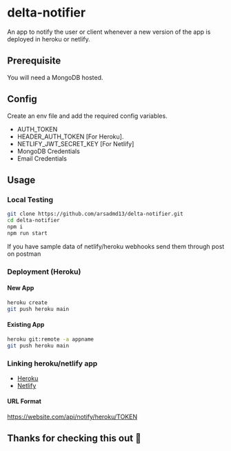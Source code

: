 # delta-notifier

An app to notify the user or client whenever a new version of the app is deployed in heroku or netlify.

## Prerequisite

You will need a MongoDB hosted.

## Config

Create an env file and add the required config variables.

- AUTH_TOKEN
- HEADER_AUTH_TOKEN [For Heroku].
- NETLIFY_JWT_SECRET_KEY [For Netlify]
- MongoDB Credentials
- Email Credentials

## Usage

### Local Testing

```bash
git clone https://github.com/arsadmd13/delta-notifier.git
cd delta-notifier
npm i
npm run start
```
If you have sample data of netlify/heroku webhooks send them through post on postman

### Deployment (Heroku)

#### New App
```bash
heroku create
git push heroku main
```

#### Existing App

```bash
heroku git:remote -a appname
git push heroku main
```

### Linking heroku/netlify app

- [Heroku](https://devcenter.heroku.com/articles/app-webhooks)
- [Netlify](https://docs.netlify.com/site-deploys/notifications/)

#### URL Format

https://website.com/api/notify/heroku/TOKEN

## Thanks for checking this out 🤙